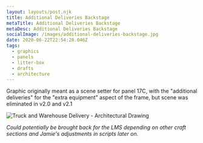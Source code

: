 ```yaml
---
layout: layouts/post.njk
title: Additional Deliveries Backstage
metaTitle: Additional Deliveries Backstage
metaDesc: Additional Deliveries Backstage
socialImage: /images/additional-deliveries-backstage.jpg
date: 2020-06-22T22:54:28.046Z
tags:
  - graphics
  - panels
  - litter-box
  - drafts
  - architecture
---
```

Graphic originally meant as a scene setter for panel 17C, with the "additional deliveries" for the "extra equipment" aspect of the frame, but scene was eliminated in v2.0 and v2.1



![Truck and Warehouse Delivery - Architectural Drawing](/images/additional-deliveries-backstage.jpg "Truck and Warehouse Delivery - Architectural Drawing")

*Could potentially be brought back for the LMS depending on other craft sections and Jamie's adjustments in scripts later on.*